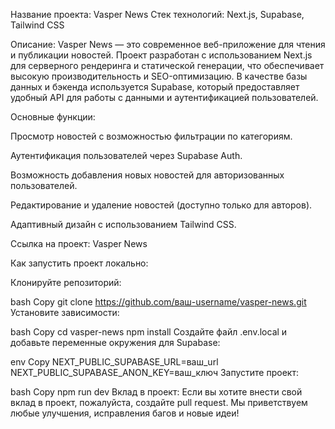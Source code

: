 Название проекта: Vasper News
Стек технологий: Next.js, Supabase, Tailwind CSS

Описание:
Vasper News — это современное веб-приложение для чтения и публикации новостей. Проект разработан с использованием Next.js для серверного рендеринга и статической генерации, что обеспечивает высокую производительность и SEO-оптимизацию. В качестве базы данных и бэкенда используется Supabase, который предоставляет удобный API для работы с данными и аутентификацией пользователей.

Основные функции:

Просмотр новостей с возможностью фильтрации по категориям.

Аутентификация пользователей через Supabase Auth.

Возможность добавления новых новостей для авторизованных пользователей.

Редактирование и удаление новостей (доступно только для авторов).

Адаптивный дизайн с использованием Tailwind CSS.

Ссылка на проект: Vasper News

Как запустить проект локально:

Клонируйте репозиторий:

bash
Copy
git clone https://github.com/ваш-username/vasper-news.git
Установите зависимости:

bash
Copy
cd vasper-news
npm install
Создайте файл .env.local и добавьте переменные окружения для Supabase:

env
Copy
NEXT_PUBLIC_SUPABASE_URL=ваш_url
NEXT_PUBLIC_SUPABASE_ANON_KEY=ваш_ключ
Запустите проект:

bash
Copy
npm run dev
Вклад в проект:
Если вы хотите внести свой вклад в проект, пожалуйста, создайте pull request. Мы приветствуем любые улучшения, исправления багов и новые идеи!
